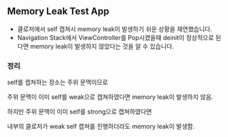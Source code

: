 ## Memory Leak Test App

- 클로저에서 self 캡쳐시 memory leak이 발생하기 쉬운 상황을 재연했습니다.
- Navigation Stack에서 ViewController를  Pop시켰을때 deinit이 정상적으로 된다면 memory leak이 발생하지 않았다는 것을 알 수 있습니다.



### 정리

self를 캡쳐하는 장소는 주위 문맥이므로

주위 문맥이 이미 self를 weak으로 캡쳐하였다면 memory leak이 발생하지 않음.

하지만 주위 문맥이 이미 self를 strong으로 캡쳐하였다면

내부의 클로저가 weak self 캡쳐를 진행하더라도 memory leak이 발생함.
